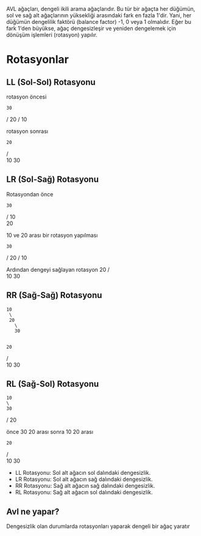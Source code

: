 AVL ağaçları, dengeli ikili arama ağaçlarıdır. Bu tür bir ağaçta her düğümün, sol ve sağ alt ağaçlarının yüksekliği arasındaki fark en fazla 1'dir. Yani, her düğümün dengelilik faktörü (balance factor) -1, 0 veya 1 olmalıdır. Eğer bu fark 1'den büyükse, ağaç dengesizleşir ve yeniden dengelemek için dönüşüm işlemleri (rotasyon) yapılır.



# Rotasyonlar 

## LL (Sol-Sol) Rotasyonu

rotasyon öncesi

    30
   /
  20
 /
10

rotasyon sonrası

    20
   /  \
  10   30


## LR (Sol-Sağ) Rotasyonu

Rotasyondan önce

    30
   /
  10
   \
   20

10 ve 20 arası bir rotasyon yapılması

    30
   /
  20
 /
10

Ardından dengeyi sağlayan rotasyon 
    20
   /  \
  10   30


  ## RR (Sağ-Sağ) Rotasyonu

    10
     \
     20
       \
       30


    20
   /  \
  10   30

  ## RL (Sağ-Sol) Rotasyonu

    10
    \
    30
   /
  20

önce 30 20 arası sonra 10 20 arası

    20
   /  \
  10   30



+  LL Rotasyonu: Sol alt ağacın sol dalındaki dengesizlik.
+ LR Rotasyonu: Sol alt ağacın sağ dalındaki dengesizlik.
+ RR Rotasyonu: Sağ alt ağacın sağ dalındaki dengesizlik.
+ RL Rotasyonu: Sağ alt ağacın sol dalındaki dengesizlik.


## Avl ne yapar?

Dengesizlik olan durumlarda rotasyonları yaparak dengeli bir ağaç yaratır